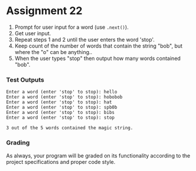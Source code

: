 # Assignment 22

1. Prompt for user input for a word (use `.next()`).
2. Get user input.
3. Repeat steps 1 and 2 until the user enters the word 'stop'.
4. Keep count of the number of words that contain the string "bob", but where the "o" can be anything..
5. When the user types "stop" then output how many words contained "bob".

### Test Outputs

```
Enter a word (enter 'stop' to stop): hello
Enter a word (enter 'stop' to stop): hobobob
Enter a word (enter 'stop' to stop): hat
Enter a word (enter 'stop' to stop): spb0b
Enter a word (enter 'stop' to stop): bibs
Enter a word (enter 'stop' to stop): stop

3 out of the 5 words contained the magic string.
```

### Grading

As always, your program will be graded on its functionality according to the project specifications and proper code style.

